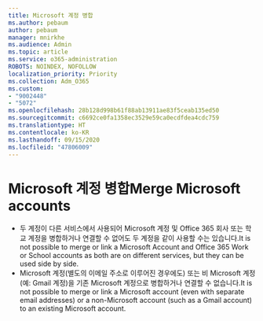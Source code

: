 ```yaml
---
title: Microsoft 계정 병합
ms.author: pebaum
author: pebaum
manager: mnirkhe
ms.audience: Admin
ms.topic: article
ms.service: o365-administration
ROBOTS: NOINDEX, NOFOLLOW
localization_priority: Priority
ms.collection: Adm_O365
ms.custom:
- "9002448"
- "5072"
ms.openlocfilehash: 28b128d998b61f88ab13911ae83f5ceab135ed50
ms.sourcegitcommit: c6692ce0fa1358ec3529e59ca0ecdfdea4cdc759
ms.translationtype: HT
ms.contentlocale: ko-KR
ms.lasthandoff: 09/15/2020
ms.locfileid: "47806009"
---
```

# <a name="merge-microsoft-accounts"></a><span data-ttu-id="c6715-102">Microsoft 계정 병합</span><span class="sxs-lookup"><span data-stu-id="c6715-102">Merge Microsoft accounts</span></span>

- <span data-ttu-id="c6715-103">두 계정이 다른 서비스에서 사용되어 Microsoft 계정 및 Office 365 회사 또는 학교 계정을 병합하거나 연결할 수 없어도 두 계정을 같이 사용할 수는 있습니다.</span><span class="sxs-lookup"><span data-stu-id="c6715-103">It is not possible to merge or link a Microsoft Account and Office 365 Work or School accounts as both are on different services, but they can be used side by side.</span></span>
- <span data-ttu-id="c6715-104">Microsoft 계정(별도의 이메일 주소로 이루어진 경우에도) 또는 비 Microsoft 계정(예: Gmail 계정)을 기존 Microsoft 계정으로 병합하거나 연결할 수 없습니다.</span><span class="sxs-lookup"><span data-stu-id="c6715-104">It is not possible to merge or link a Microsoft account (even with separate email addresses) or a non-Microsoft account (such as a Gmail account) to an existing Microsoft account.</span></span>
